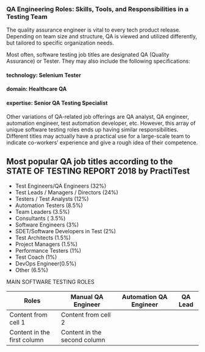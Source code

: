 ### QA Engineering Roles: Skills, Tools, and Responsibilities in a Testing Team

The quality assurance engineer is vital to every tech product release.
Depending on team size and structure, QA is viewed and utilized differently, but tailored to specific organization needs.

Most often, software testing job titles are designated QA (Quality Assurance) or Tester. They may also include the following specifications:

#### technology: Selenium Tester
#### domain: Healthcare QA
#### expertise: Senior QA Testing Specialist

Other variations of QA-related job offerings are QA analyst, 
QA engineer, automation engineer, test automation developer, etc. 
However, this array of unique software testing roles ends up having similar responsibilities. 
Different titles may actually have a practical use for a large-scale team to indicate co-workers’ 
experience and give a rough idea of their competence.

## Most popular QA job titles according to the STATE OF TESTING REPORT 2018 by PractiTest

* Test Engineers/QA Engineers (32%)
* Test Leads / Managers / Directors (24%)
* Testers / Test Analysts (12%)
* Automation Testers (8.5%)
* Team Leaders (3.5%)
* Consultants ( 3.5%)
* Software Engineers (3%)
* SDET/Software Developers in Test (2%)
* Test Architects (1.5%)
* Project Managers (1.5%)
* Performance Testers (1%)
* Test Coach (1%)
* DevOps Engineer(0.5%)
* Other (6.5%)


MAIN SOFTWARE TESTING ROLES

Roles | Manual QA Engineer |Automation QA Engineer | QA Lead
------------ | ------------- | ------------- | -------------
Content from cell 1 | Content from cell 2
Content in the first column | Content in the second column
